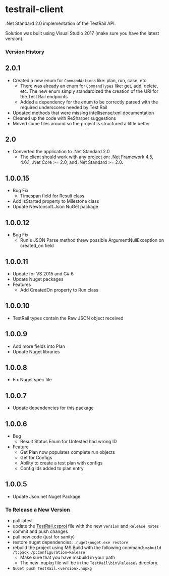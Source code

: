testrail-client
===============

.Net Standard 2.0 implementation of the TestRail API.

Solution was built using Visual Studio 2017 (make sure you have the latest version).

### Version History
## 2.0.1
- Created a new enum for `CommandActions` like: plan, run, case, etc.
  - There was already an enum for `CommandTypes` like: get, add, delete, etc. The new enum simply standardized the creation of the URI for the Test Rail endpoints
  - Added a dependency for the enum to be correctly parsed with the required underscores needed by Test Rail
- Updated methods that were missing intellisense/xml documentation
- Cleaned up the code with ReSharper suggestions
- Moved some files around so the project is structured a little better
## 2.0
- Converted the application to .Net Standard 2.0
  - The client should work with any project on: .Net Framework 4.5, 4.6.1, .Net Core &gt;= 2.0, and .Net Standard &gt;= 2.0.
## 1.0.0.15
- Bug Fix
  - Timespan field for Result class
- Add isStarted property to Milestone class
- Update Newtonsoft.Json NuGet package
## 1.0.0.12
- Bug Fix
  - Run's JSON Parse method threw possible ArgumentNullException on created_on field
## 1.0.0.11
- Update for VS 2015 and C# 6
- Update Nuget packages
- Features
  - Add CreatedOn property to Run class
## 1.0.0.10
- TestRail types contain the Raw JSON object received
## 1.0.0.9
- Add more fields into Plan
- Update Nuget libraries
## 1.0.0.8
- Fix Nuget spec file
## 1.0.0.7
- Update dependencies for this package
## 1.0.0.6
- Bug
  - Result Status Enum for Untested had wrong ID
- Feature
  - Get Plan now populates complete run objects
  - Get for Configs
  - Ability to create a test plan with configs
  - Config Ids added to plan entry
## 1.0.0.5
- Update Json.net Nuget Package

### To Release a New Version
- pull latest
- update the [TestRail.csproj](TestRail/TestRail.csproj) file with the new `Version` and `Release Notes`
- commit and push changes
- pull new code (just for sanity)
- restore nuget dependencies: `.nuget\nuget.exe restore`
- rebuild the project using MS Build with the following command: `msbuild /t:pack /p:Configuration=Release`
  - Make sure that you have msbuild in your path
  - The new .nupkg file will be in the `TestRail\bin\Release\` directory.
- `NuGet push TestRail.<version>.nupkg`
